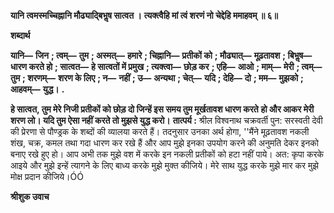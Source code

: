 **यानि त्वमस्मच्चिह्नानि मौढ्याद्बिभॢष सात्वत ।** **त्यक्त्वैहि मां त्वं शरणं नो चेद्देहि ममाहवम् ॥ ६॥** 

**शब्दार्थ** 

**यानि—** **जिन** **; त्वम्—** **तुम** **; अस्मत्—** **हमारे** **; चिह्नानि—** **प्रतीकों को** **; मौढ्यात्—** **मूढ़तावश** **; बिभॢष—** **धारण करते हो** **; सात्वत—** **हे सात्वतों में प्रमुख** **; त्यक्त्वा—** **छोड़ कर** **; एहि—** **आओ** **; माम्—** **मेरी** **; त्वम्—** **तुम** **; शरणम्—** **शरण के लिए** **; न—** **नहीं** **; उ—** **अन्यथा** **; चेत्—** **यदि** **; देहि—** **दो** **; मम—** **मुझको** **; आहवम्—** **युद्ध।** **.** 

**हे सात्वत, तुम मेरे निजी प्रतीकों को छोड़ दो जिन्हें इस समय तुम मूर्खतावश धारण करते** **हो और आकर मेरी शरण लो। यदि तुम ऐसा नहीं करते तो मुझसे युद्ध करो।** **तात्पर्य :** श्रील विश्वनाथ चक्रवर्ती पुन: सरस्वती देवी की प्रेरणा से पौण्ड्रक के शब्दों की व्यालया करते हैं। तदनुसार उनका अर्थ होगा, ''मैंने मूढ़तावश नकली शंख, चक्र, कमल तथा गदा धारण कर रखे हैं और आप मुझे इनका उपयोग करने की अनुमति देकर इनको बनाए रखे हुए हो। आप अभी तक मुझे वश में करके इन नकली प्रतीकों को हटा नहीं पाये। अत: कृपा करके आइये और मुझे इन्हें त्यागने के लिए बाध्य करके मुझे मुक्त कीजिये। मेरे साथ युद्ध करके मुझे मार कर मुझे मोक्ष प्रदान कीजिये।ÓÓ  

**श्रीशुक उवाच** 
